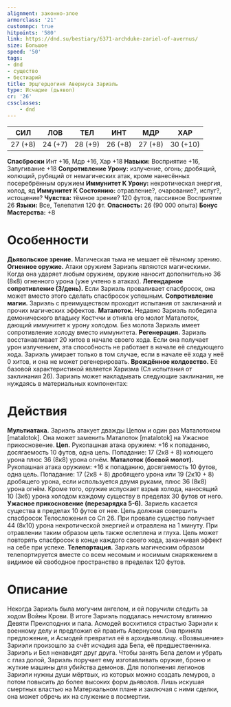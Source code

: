 ```yaml
---
alignment: законно-злое
armorclass: '21'
customnpc: true
hitpoints: '580'
link: https://dnd.su/bestiary/6371-archduke-zariel-of-avernus/
size: Большое
speed: '50'
tags:
- dnd
- существо
- бестиарий
title: Эрцгерцогиня Авернуса Зариэль
type: Исчадие (дьявол)
cr: '26'
cssclasses:
    - dnd
---
```



| СИЛ | ЛОВ | ТЕЛ | ИНТ | МДР | ХАР |
|---|---|---|---|---|---|
| 27 (+8) | 24 (+7) | 28 (+9) | 26 (+8) | 27 (+8) | 30 (+10) |
**Спасброски** Инт +16, Мдр +16, Хар +18
**Навыки:** Восприятие +16, Запугивание +18
**Сопротивление Урону:** излучение, огонь; дробящий, колющий, рубящий от немагических атак, кроме нанесённых посеребрённым оружием
**Иммунитет К Урону:** некротическая энергия, холод, яд
**Иммунитет К Состоянию:** отравление?, очарование?, испуг?, истощение?
**Чувства:** тёмное зрение? 120 футов, пассивное Восприятие 26
**Языки:** Все, Телепатия 120 фт.
**Опасность:** 26 (90 000 опыта)
**Бонус Мастерства:** +8


# Особенности
**Дьявольское зрение.** Магическая тьма не мешает её тёмному зрению.
**Огненное оружие.** Атаки оружием Зариэль являются магическими. Когда она ударяет любым оружием, оружие наносит дополнительно 36 (8к8) огненного урона (уже учтено в атаках).
**Легендарное сопротивление (3/день).** Если Зариэль проваливает спасбросок, она может вместо этого сделать спасбросок успешным.
**Сопротивление магии.** Зариэль с преимуществом проходит испытания от заклинаний и прочих магических эффектов.
**Маталоток.** Недавно Зариэль победила демонического владыку Костччи и отняла его молот Маталоток, дающий иммунитет к урону холодом. Без молота Зариэль имеет сопротивление холоду вместо иммунитета.
**Регенерация.** Зариэль восстанавливает 20 хитов в начале своего хода. Если она получает урон излучением, эта способность не работает в начале её следующего хода. Зариэль умирает только в том случае, если в начале её хода у неё 0 хитов, и она не может регенерировать.
**Врождённое колдовство.** Её базовой характеристикой является Харизма (Сл испытания от заклинания 26). Зариэль может накладывать следующие заклинания, не нуждаясь в материальных компонентах:


# Действия
**Мультиатака.** Зариэль атакует дважды Цепом и один раз Маталотоком  [matalotok]. Она может заменить Маталоток  [matalotok] на Ужасное прикосновение.
**Цеп.** Рукопашная атака оружием: +16 к попаданию, досягаемость 10 футов, одна цель. Попадание: 17 (2к8 + 8) колющего урона плюс 36 (8к8) урона огнём.
**Маталоток (боевой молот).** Рукопашная атака оружием: +16 к попаданию, досягаемость 10 футов, одна цель. Попадание: 17 (2к8 + 8) дробящего урона или 19 (2к10 + 8) дробящего урона, если используется двумя руками, плюс 36 (8к8) урона огнём. Кроме того, оружие испускает взрыв холода, наносящий 10 (3к6) урона холодом каждому существу в пределах 30 футов от него.
**Ужасное прикосновение (перезарядка 5-6).** Зариель касается существа в пределах 10 футов от нее. Цель должная совершить спасбросок Телосложения со Сл 26. При провале существо получает 44 (8к10) урона некротической энергией и отравлена на 1 минуту. При отравлении таким образом цель также ослеплена и глуха. Цель может повторять спасбросок в конце каждого своего хода, заканчивая эффект на себе при успехе.
**Телепортация.** Зариэль магическим образом телепортируется вместе со всем несомым и носимым снаряжением в видимое ей свободное пространство в пределах 120 футов.


# Описание
Некогда Зариэль была могучим ангелом, и ей поручили следить за ходом Войны Крови. В итоге Зариэль поддалась нечистому влиянию Девяти Преисподних и пала. Асмодей восхитился страстью Зариэли к военному делу и предложил ей править Авернусом. Она приняла предложение, и Асмодей превратил её в архидьяволицу. «Возвышение» Зариэли произошло за счёт исчадия ада Бела, её предшественника. Зариэль и Бел ненавидят друг друга. Чтобы занять Бела делом и убрать с глаз долой, Зариэль поручает ему изготавливать оружие, броню и жуткие машины для убийства демонов. Для пополнения легионов Зариэли нужны души мёртвых, из которых можно создать лемуров, а потом повысить до более высоких форм дьяволов. Лишь искушая смертных властью на Материальном плане и заключая с ними сделки, она может обречь их на служение в посмертии.